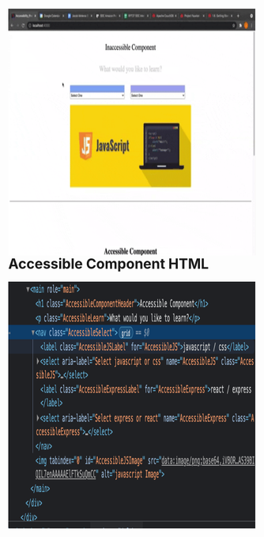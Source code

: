 <a href="url"><img src="Images/accessibleGif.gif" align="left" height="500px" width="500px"></a>

<br ><br ><br ><br ><br ><br ><br ><br ><br ><br ><br ><br ><br ><br ><br ><br ><br ><br ><br ><br ><br ><br ><br ><br ><br >

# Accessible Component HTML
<a href="url"><img src="Images/htmlScreenshot.png" align="left" height="500px" width="500px"></a>






